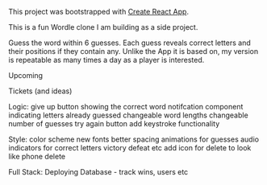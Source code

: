 This project was bootstrapped with [Create React App](https://github.com/facebook/create-react-app).

This is a fun Wordle clone I am building as a side project.

Guess the word within 6 guesses. Each guess reveals correct letters and their positions if they contain any. Unlike the App it is based on, my version is repeatable as many times a day as a player is interested.

Upcoming

Tickets (and ideas)


Logic:
give up button showing the correct word
notifcation component
indicating letters already guessed
changeable word lengths
changeable number of guesses
try again button
add keystroke functionality


Style:
color scheme
new fonts
better spacing
animations for guesses
audio indicators for correct letters victory defeat etc
add icon for delete to look like phone delete

Full Stack:
Deploying
Database - track wins, users etc
